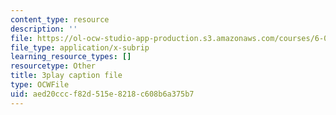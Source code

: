 ```yaml
---
content_type: resource
description: ''
file: https://ol-ocw-studio-app-production.s3.amazonaws.com/courses/6-0001-introduction-to-computer-science-and-programming-in-python-fall-2016/aed20cccf82d515e8218c608b6a375b7_w4uxYDPsjbw.vtt
file_type: application/x-subrip
learning_resource_types: []
resourcetype: Other
title: 3play caption file
type: OCWFile
uid: aed20ccc-f82d-515e-8218-c608b6a375b7
---
```

